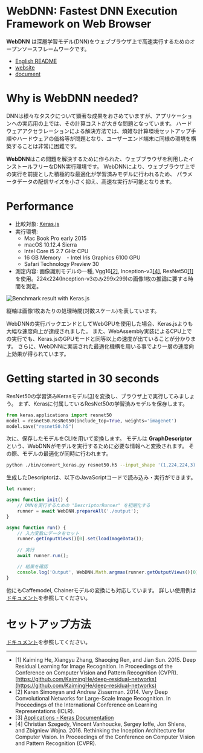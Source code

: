# WebDNN: Fastest DNN Execution Framework on Web Browser

**WebDNN** は深層学習モデル(DNN)をウェブブラウザ上で高速実行するためのオープンソースフレームワークです。

- [English README](https://github.com/mil-tokyo/webdnn/blob/master/README.md)
- [website](https://mil-tokyo.github.io/webdnn/index_ja.html)
- [document](https://mil-tokyo.github.io/webdnn/docs)

# Why is WebDNN needed?

DNNは様々なタスクについて顕著な成果をおさめていますが、アプリケーションへの実応用の上では、その計算コストが大きな問題となっています。
ハードウェアアクセラレーションによる解決方法では、煩雑な計算環境セットアップ手順やハードウェアの価格等が問題となり、ユーザーエンド端末に同様の環境を構築することは非常に困難です。

**WebDNN**はこの問題を解決するために作られた、ウェブブラウザを利用したインストールフリーなDNN実行環境です。
WebDNNにより、ウェブブラウザ上での実行を前提とした積極的な最適化が学習済みモデルに行われるため、
パラメータデータの配信サイズを小さく抑え、高速な実行が可能となります。

# Performance

- 比較対象: [Keras.js](https://github.com/transcranial/keras-js)
- 実行環境: 
    - Mac Book Pro early 2015
    - macOS 10.12.4 Sierra
    - Intel Core i5 2.7 GHz CPU
    - 16 GB Memory
    - Intel Iris Graphics 6100 GPU
    - Safari Technology Preview 30
- 測定内容: 画像識別モデルの一種, Vgg16[[2]](#2), Inception-v3[[4]](#4), ResNet50[[1]](#1)を使用。224x224(Inception-v3のみ299x299)の画像1枚の推論に要する時間を測定。

![Benchmark result with Keras.js](https://github.com/mil-tokyo/webdnn/blob/master/docs/misc/performance.png)

縦軸は画像1枚あたりの処理時間(対数スケール)を表しています。

WebDNNの実行バックエンドとしてWebGPUを使用した場合、Keras.jsよりも大幅な速度向上が達成されました。
また、WebAssembly実装によるCPU上での実行でも、Keras.jsのGPUモードと同等以上の速度が出ていることが分かります。
さらに、WebDNNに実装された最適化機構を用いる事でより一層の速度向上効果が得られています。

# Getting started in 30 seconds

ResNet50の学習済みKerasモデル[[3]](#3)を変換し、ブラウザ上で実行してみましょう。
まず、Kerasに付属しているResNet50の学習済みモデルを保存します。

```python
from keras.applications import resnet50
model = resnet50.ResNet50(include_top=True, weights='imagenet')
model.save("resnet50.h5")
```

次に、保存したモデルをCLIを用いて変換します。
モデルは **GraphDescriptor** という、WebDNNがモデルを実行するために必要な情報へと変換されます。
その際、モデルの最適化が同時に行われます。

```bash
python ./bin/convert_keras.py resnet50.h5 --input_shape '(1,224,224,3)' --out output
```

生成したDescriptorは、以下のJavaScriptコードで読み込み・実行ができます。

```js
let runner;

async function init() {
    // DNNを実行するための "DescriptorRunner" を初期化する
    runner = await WebDNN.prepareAll('./output');
}

async function run() {
    // 入力変数にデータをセット
    runner.getInputViews()[0].set(loadImageData());
    
    // 実行
    await runner.run(); 

    // 結果を確認
    console.log('Output', WebDNN.Math.argmax(runner.getOutputViews()[0].toActual()));
}
```

他にもCaffemodel, Chainerモデルの変換にも対応しています。
詳しい使用例は[ドキュメント](https://mil-tokyo.github.io/webdnn/docs)を参照してください。

# セットアップ方法

[ドキュメント](https://mil-tokyo.github.io/webdnn/docs/tutorial/setup.html)を参照してください。

---

- <i id=1></i>[1] Kaiming He, Xiangyu Zhang, Shaoqing Ren, and Jian Sun. 2015. Deep Residual
    Learning for Image Recognition. In Proceedings of the Conference on Computer Vision and Pattern Recognition (CVPR). 
    [https://github.com/KaimingHe/deep-residual-networks](https://github.com/KaimingHe/deep-residual-networks)
- <i id=2></i>[2] Karen Simonyan and Andrew Zisserman. 2014. Very Deep Convolutional Networks for Large-Scale Image Recognition. 
    In Proceedings of the International Conference on Learning Representations (ICLR).
- <i id=3></i>[3] [Applications - Keras Documentation](https://keras.io/ja/applications/#resnet50)
- <i id=4></i>[4] Christian Szegedy, Vincent Vanhoucke, Sergey Ioffe, Jon Shlens, and Zbigniew Wojna. 2016.
    Rethinking the Inception Architecture for Computer Vision. In Proceedings of the Conference on Computer Vision and Pattern Recognition (CVPR).
